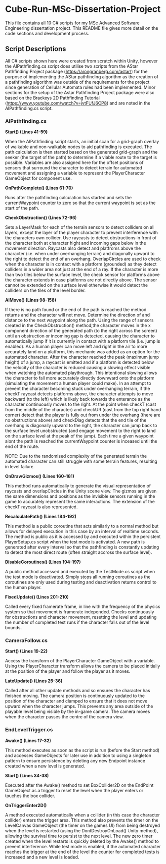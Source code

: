 # Cube-Run-MSc-Dissertation-Project
This file contains all 10 C# scripts for my MSc Advanced Software Engineering dissertation project. This README file gives more detail on the code sections and development process.

## **Script Descriptions**
All C# scripts shown here were created from scratch within Unity, however the AIPathfinding.cs script does utilise two scripts from the AStar Pathfinding Project package (https://arongranberg.com/astar/) for the purpose of implementing the AStar pathfinding algorithm as the creation of a pathfinding algorithm was outside of the requirements for the project since generation of Cellular Automata rules had been implemented. Minor sections for the setup of the Astar Pathfinding Project package were also based on the Brackeys 2D Pathfinding Tutorial (https://www.youtube.com/watch?v=jvtFUfJ6CP8) and are noted in the AIPathfinding.cs script.

### **AIPathfinding.cs**

**Start() (Lines 41-59)**

When the AIPathfinding script starts, an initial scan for a grid-graph overlay of walkable and non-walkable nodes to aid pathfinding is executed. The path calculation is then started based on the generated grid-graph and the seeker (the target of the path) to determine if a viable route to the target is possible. Variables are also assigned here for the offset positions of sensors that surround the character to detect terrain for automated movement and assigning a variable to represent the PlayerCharacter GameObject for component use.

**OnPathComplete() (Lines 61-70)**

Runs after the pathfinding calculation has started and sets the currentWaypoint counter to zero so that the current waypoint is set as the start of the path.

**CheckObstruction() (Lines 72-96)**

Sets a LayerMask for each of the terrain sensors to detect colliders on all layers, except the layer of the player character to prevent interference with the characters own collider. Use raycasts to detect obstructions in front of the character both at character hight and incoming gaps below in the movement direction. Raycasts also detect and platfroms above the character (i.e. when under overhanging terrain) and diagonally upward to the right to detect the end of an overhang. OverlapCircles are used to check when the character is in contact with a platform (grounded) as they detect colliders in a wider area not just at the end of a ray. If the character is more than two tiles below the surface level, the check sensor for platforms above the character extends in case platforms are not directly above. The sensor cannot be extended on the surface level otherwise it would detect the colliders on the tiles of the level border.

**AIMove() (Lines 98-158)**

If there is no path found or the end of the path is reached the method returns and the character will not move. Determine the direction of and distance to the next waypoint along the path. Using the range of sensors created in the CheckObstruction() method,the character moves in the x component direction of the generated path (to the right across the screen) until an obstruction or incoming gap is detected, causing the character to automatically jump if it is currently in contact with a platform tile (i.e. jump is enabled). As a human player can move left and right in the air to more accurately land on a platform, this mechanic was added as an option for the automated character. After the character reached the peak (maximum jump height) of a jump, a raycast is emitted and if a platform is detected below the velocity of the character is reduced causing a slowing effect visible when watching the automated playthrough. This intentional slowing allows the character to fall more accurately directly downward onto the platform (simulating the movement a human player could make). In an attempt to prevent the character becoming stuck under overhanging terrain, if the checkT raycast detects platforms above, the character attempts to move backward (to the left) which is likely back towards the enterance as the character continuously moves to the right. At the point when checkT (cast from the middle of the character) and checkUR (cast from the top right hand corner) detect that the player is fully out from under the overhang (there are no obstructions above) and checkDiag detects that the end tile of the overhang is diagonally upward to the right, the character can jump back to the surface level unobstructed (and engage movement to the right to land on the surface level at the peak of the jump). Each time a given waypoint alont the path is reached the currentWaypoint counter is inceased until the end of the route.

NOTE: Due to the randomised complexity of the generated terrain the automated character can still struggle with some terrain features, resulting in level failure.

**OnDrawGizmos() (Lines 160-181)** 

This method runs automatically to generate the visual representation of raycasts and overlapCircles in the Unity scene view. The gizmos are given the same dimensions and positions as the invisible sensors running in the game to accurately represent the same interactions. The extension of the checkT raycast is also represented.

**RecalculatePath() (Lines 184-192)**

This method is a public coroutine that acts similarly to a normal method but allows for delayed execution in this case by an interval of realtime seconds. The method is public as it is accessed by and executed within the persistent PlayerSetup.cs script when the test mode is activated. A new path is generated after every interval so that the pathfinding is constantly updating to detect the most direct route (often straight accross the surface level).

**DisableCoroutines() (Lines 194-197)**

A public method accessed and executed by the TestMode.cs script when the test mode is deactivated. Simply stops all running coroutines as the coroutines are only used during testing and deactivation returns control to the human player.

**FixedUpdate() (Lines 201-210)**

Called every fixed framerate frame, in line with the frequency of the physics system so that movement is framerate independed. Checks continuously for obstructions and character movement, resetting the level and updating the number of completed test runs if the character falls out of the level bounds.

### **CameraFollow.cs**

**Start() (Lines 19-22)**

Access the transform of the PlayerCharacter GameObject with a variable. Using the PlayerCharacter transform allows the camera to be placed initially at the position of the player and follow the player as it moves.

**LateUpdate() (Lines 25-36)**

Called after all other update methods and so ensures the character has finished moving. The camera position is continuously updated to the position of the character and clamped to ensure that it does not move upward when the character jumps. This prevents any area outside of the playable level being visible by the in-game camera. The camera moves when the character passes the centre of the camera view.

### **EndLevelTrigger.cs**

**Awake() (Lines 17-32)**

This method executes as soon as the script is run (before the Start method) and accesses GameObjects for later use in addition to using a singleton pattern to ensure persistence by deleting any new Endpoint instance created when a new level is generated.

**Start() (Lines 34-38)**

Executed after the Awake() method to set BoxCollider2D on the EndPoint GameObject as a trigger to reset the level when the player enters or touches the box collider.

**OnTriggerEnter2D()**

A method executed automatically when a collider (in this case the character collider) enters the trigger area. This method also prevents the timer on the LevelCanvas GameObject (the timer on the games UI) from being destroyed when the level is restarted (using the DontDestroyOnLoad() Unity method), allowing the survival time to persist to the next level. The new zero timer created when the level restarts is quickly deleted by the Awake() method to prevent interference. While test mode is enabled, if the automated character reaches the trigger at the end of the level the counter for completed tests is increased and a new level is loaded.


